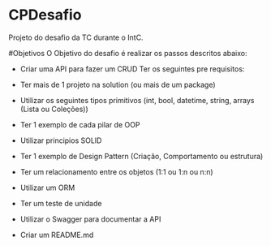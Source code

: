 # CPDesafio
Projeto do desafio da TC durante o IntC. 

#Objetivos
O Objetivo do desafio é realizar os passos descritos abaixo: 

- Criar uma API para fazer um CRUD 
Ter os seguintes pre requisitos:
- Ter mais de 1 projeto na solution (ou mais de um package)
- Utilizar os seguintes tipos primitivos (int, bool, datetime, string, arrays (Lista ou Coleções))
- Ter 1 exemplo de cada pilar de OOP

- Utilizar principios SOLID
- Ter 1 exemplo de Design Pattern (Criação, Comportamento ou estrutura)
- Ter um relacionamento entre os objetos (1:1 ou 1:n ou n:n)
- Utilizar um ORM
- Ter um teste de unidade
- Utilizar o Swagger para documentar a API
- Criar um README.md
